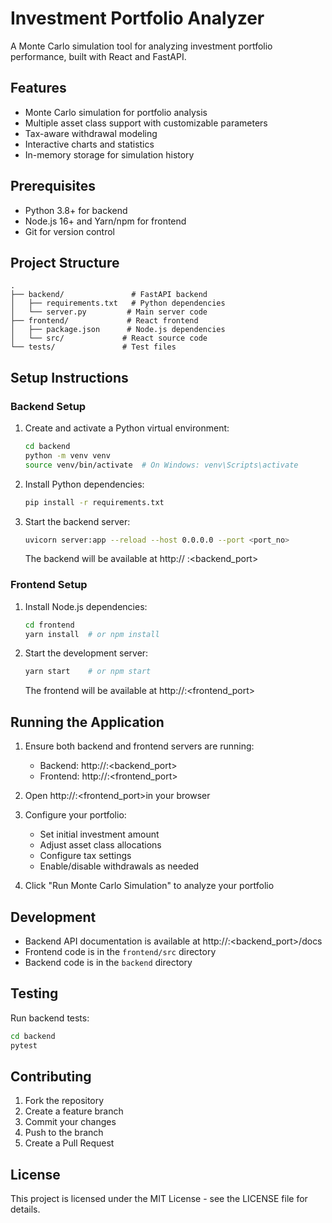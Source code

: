 # Investment Portfolio Analyzer

A Monte Carlo simulation tool for analyzing investment portfolio performance, built with React and FastAPI.

## Features

- Monte Carlo simulation for portfolio analysis
- Multiple asset class support with customizable parameters
- Tax-aware withdrawal modeling
- Interactive charts and statistics
- In-memory storage for simulation history

## Prerequisites

- Python 3.8+ for backend
- Node.js 16+ and Yarn/npm for frontend
- Git for version control

## Project Structure

```
.
├── backend/               # FastAPI backend
│   ├── requirements.txt   # Python dependencies
│   └── server.py         # Main server code
├── frontend/             # React frontend
│   ├── package.json      # Node.js dependencies
│   └── src/             # React source code
└── tests/               # Test files
```

## Setup Instructions

### Backend Setup

1. Create and activate a Python virtual environment:
   ```bash
   cd backend
   python -m venv venv
   source venv/bin/activate  # On Windows: venv\Scripts\activate
   ```

2. Install Python dependencies:
   ```bash
   pip install -r requirements.txt
   ```

3. Start the backend server:
   ```bash
   uvicorn server:app --reload --host 0.0.0.0 --port <port_no>
   ```
   The backend will be available at http:// <hostname>:<backend_port>

### Frontend Setup

1. Install Node.js dependencies:
   ```bash
   cd frontend
   yarn install  # or npm install
   ```

2. Start the development server:
   ```bash
   yarn start    # or npm start
   ```
   The frontend will be available at http://<hostname>:<frontend_port>

## Running the Application

1. Ensure both backend and frontend servers are running:
   - Backend: http://<hostname>:<backend_port>
   - Frontend: http://<hostname>:<frontend_port>

2. Open http://<hostname>:<frontend_port>in your browser

3. Configure your portfolio:
   - Set initial investment amount
   - Adjust asset class allocations
   - Configure tax settings
   - Enable/disable withdrawals as needed

4. Click "Run Monte Carlo Simulation" to analyze your portfolio

## Development

- Backend API documentation is available at http://<hostname>:<backend_port>/docs
- Frontend code is in the `frontend/src` directory
- Backend code is in the `backend` directory

## Testing

Run backend tests:
```bash
cd backend
pytest
```

## Contributing

1. Fork the repository
2. Create a feature branch
3. Commit your changes
4. Push to the branch
5. Create a Pull Request

## License

This project is licensed under the MIT License - see the LICENSE file for details.

